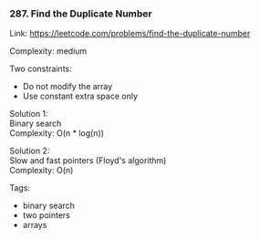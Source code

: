 ### 287. Find the Duplicate Number

Link: https://leetcode.com/problems/find-the-duplicate-number

Complexity: medium

Two constraints:
- Do not modify the array
- Use constant extra space only

Solution 1: \
Binary search \
Complexity: O(n * log(n))

Solution 2: \
Slow and fast pointers (Floyd's algorithm) \
Complexity: O(n)

Tags:
- binary search
- two pointers
- arrays